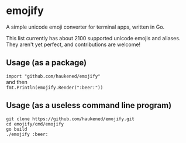 # emojify
A simple unicode emoji converter for terminal apps, written in Go.

This list currently has about 2100 supported unicode emojis and aliases.  They aren't yet perfect, and contributions are welcome!

## Usage (as a package)
`import "github.com/haukened/emojify"`\
and then\
`fmt.Println(emojify.Render(":beer:"))`

## Usage (as a useless command line program)

`git clone https://github.com/haukened/emojify.git`\
`cd emojify/cmd/emojify`\
`go build`\
`./emojify :beer:`



